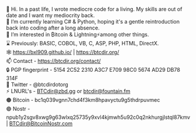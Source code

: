 👋 Hi. In a past life, I wrote mediocre code for a living. My skills are out of date and I want my mediocrity back.  
🌱 I’m currently learning C# & Python, hoping it's a gentle reintroduction back into coding after a long absence.  
👀 I’m interested in ₿itcoin & Lightning⚡among other things.  
⌛ Previously: BASIC, COBOL, VB, C, ASP, PHP, HTML, DirectX.  
🕸️ https://bxl909.github.io/ | https://btcdir.org/  
📫 Contact - https://btcdir.org/contact/  
🔒 PGP fingerprint - 5154 2C52 2310 A3C7 E709 98C0 5674 AD29 DB78 314F  
🐥 Twitter - @btcdirdotorg  
⚡ LNURL's - BTCdir@zbd.gg or btcdir@fountain.fm  
🟠 Bitcoin - bc1q039vgnn7chd4f3km8hpavyctu9g5thdrpuvmec  
🟣 Nostr - npub1y2sgv8xwg9g63wlxq25735y9xvl4kjmwh5u92c0q2nkhurgjlstql87kmv | BTCdir@BitcoinNostr.com




<!---
BXL909/BXL909 is a ✨ special ✨ repository because its `README.md` (this file) appears on your GitHub profile.
You can click the Preview link to take a look at your changes.
--->
